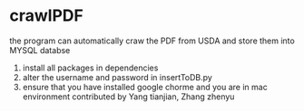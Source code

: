 # crawlPDF
the program can automatically craw the PDF from USDA and store them into MYSQL databse
1. install all packages in dependencies
2. alter the username and password in insertToDB.py
3. ensure that you have installed google chorme and you are in mac environment
contributed by Yang tianjian, Zhang zhenyu
